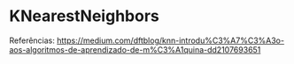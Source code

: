 # KNearestNeighbors

Referências:
https://medium.com/dftblog/knn-introdu%C3%A7%C3%A3o-aos-algoritmos-de-aprendizado-de-m%C3%A1quina-dd2107693651